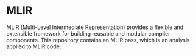 # MLIR
MLIR (Multi-Level Intermediate Representation) provides a flexible and extensible framework for building reusable and modular compiler components. This repository contains an MLIR pass, which is an analysis applied to MLIR code.
